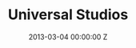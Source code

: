 ---
title: Universal Studios
date: 2013-03-04 00:00:00 Z
position: 1
image: "/uploads/fast-and-furious.jpg"
description: Incentivising fans to smash the global box office record
brief: Create a cultural shift to catalyse creativity and innovation across Lucozade Ribena Suntory.
solution: Shifting the business away from its traditional two-year development cycles, we worked with LRS to invent and launch a range of premium mixers that could go to market within six months. We also launched Merchant’s Heart’s own magazine, KANPAI!, to celebrate and inspire the craft, culture and artistry of bartending and make Merchant’s Heart an essential part of drink culture. Click here to browse of the magazine
results: Merchant’s Heart was launched in ten beta bars in London during December 2015 – just six months after our first conversation about the project, and this has now grown to over 100 bars across the UK. KANPA! is also stocked in over 300 bars, hotels, members clubs and offices in the UK.
layout: project
---